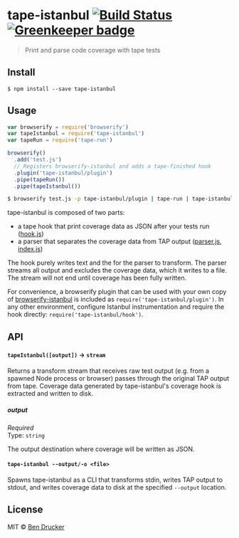 # tape-istanbul [![Build Status](https://travis-ci.org/bendrucker/tape-istanbul.svg?branch=master)](https://travis-ci.org/bendrucker/tape-istanbul) [![Greenkeeper badge](https://badges.greenkeeper.io/bendrucker/tape-istanbul.svg)](https://greenkeeper.io/)

> Print and parse code coverage with tape tests


## Install

```
$ npm install --save tape-istanbul
```


## Usage

```js
var browserify = require('browserify')
var tapeIstanbul = require('tape-istanbul')
var tapeRun = require('tape-run')

browserify()
  .add('test.js')
  // Registers browserify-istanbul and adds a tape-finished hook
  .plugin('tape-istanbul/plugin')
  .pipe(tapeRun())
  .pipe(tapeIstanbul())
```

```sh
$ browserify test.js -p tape-istanbul/plugin | tape-run | tape-istanbul
```

tape-istanbul is composed of two parts: 

* a tape hook that print coverage data as JSON after your tests run ([hook.js](hook.js))
* a parser that separates the coverage data from TAP output ([parser.js](parser.js), [index.js](index.js))

The hook purely writes text and the for the parser to transform. The parser streams all output and excludes the coverage data, which it writes to a file. The stream will not end until coverage has been fully written.

For convenience, a browserify plugin that can be used with your own copy of [browserify-istanbul](https://github.com/devongovett/browserify-istanbul) is included as `require('tape-istanbul/plugin')`. In any other environment, configure Istanbul instrumentation and require the hook directly: `require('tape-istanbul/hook')`.

## API

#### `tapeIstanbul([output])` -> `stream`

Returns a transform stream that receives raw test output (e.g. from a spawned Node process or browser) passes through the original TAP output from tape. Coverage data generated by tape-istanbul's coverage hook is extracted and written to disk.

##### output

*Required*  
Type: `string`

The output destination where coverage will be written as JSON.

#### `tape-istanbul --output/-o <file>`

Spawns tape-istanbul as a CLI that transforms stdin, writes TAP output to stdout, and writes coverage data to disk at the specified `--output` location.

## License

MIT © [Ben Drucker](http://bendrucker.me)

